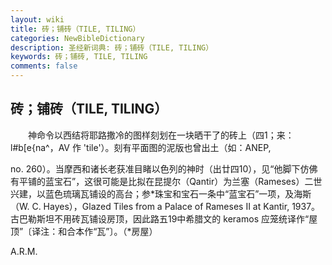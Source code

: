 ```yaml
---
layout: wiki
title: 砖；铺砖（TILE, TILING）
categories: NewBibleDictionary
description: 圣经新词典: 砖；铺砖（TILE, TILING）
keywords: 砖；铺砖, TILE, TILING
comments: false
---
```


## 砖；铺砖（TILE, TILING）

　　神命令以西结将耶路撒冷的图样刻划在一块晒干了的砖上（四1；来：l#b[e{na^，AV 作 'tile'）。刻有平面图的泥版也曾出土（如：ANEP,

no. 260）。当摩西和诸长老获准目睹以色列的神时（出廿四10），见“他脚下仿佛有平铺的蓝宝石”，这很可能是比拟在昆提尔（Qantir）为兰塞（Rameses）二世兴建，以蓝色琉璃瓦铺设的高台；参*珠宝和宝石一条中“蓝宝石”一项，及海斯（W. C. Hayes），Glazed Tiles from a Palace of Rameses II at Kantir, 1937。古巴勒斯坦不用砖瓦铺设房顶，因此路五19中希腊文的 keramos 应笼统译作“屋顶”〔译注：和合本作“瓦”〕。（*房屋）

A.R.M.








